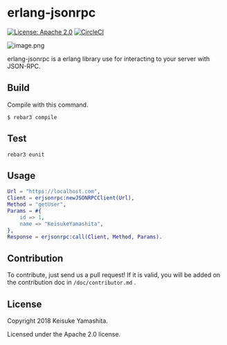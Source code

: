 # erlang-jsonrpc

[![License: Apache 2.0](https://img.shields.io/badge/License-Apache%202.0-blue.svg)](https://opensource.org/licenses/Apache-2.0)
[![CircleCI](https://circleci.com/gh/KeisukeYamashita/erlang-jsonrpc.svg?style=svg&circle-token=e1871c5519c2badeb920ee39e221c59b04ae5092)](https://circleci.com/gh/KeisukeYamashita/erlang-jsonrpc)

![image.png](https://qiita-image-store.s3.amazonaws.com/0/153320/c2dac897-fe0f-95ca-95a5-34c1e902fad5.png)

erlang-jsonrpc is a erlang library use for interacting to your server with JSON-RPC.

## Build 
Compile with this command.

```
$ rebar3 compile
```

## Test

```
rebar3 eunit
```

## Usage

```erlang
Url = "https://localhost.com",
Client = erjsonrpc:newJSONRPCClient(Url),
Method = "getUser",
Params = #{
    id => 1,
    name => "KeisukeYamashita",
},
Response = erjsonrpc:call(Client, Method, Params).
```

## Contribution
To contribute, just send us a pull request!
If it is valid, you will be added on the contribution doc in `/doc/contributor.md` .

## License
Copyright 2018 Keisuke Yamashita.

Licensed under the Apache 2.0 license.
